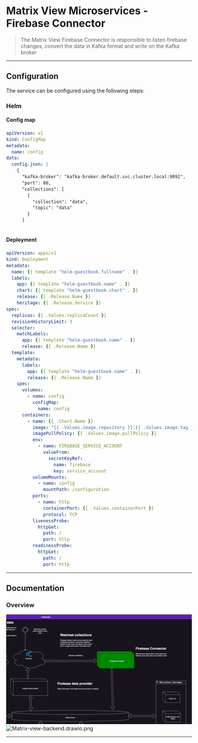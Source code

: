 # Matrix View Microservices - Firebase Connector


> The Matrix View Firebase Connector is responsible to listen firebase changes, convert the data in Kafka format and write on the Kafka broker

---
## Configuration

The service can be configured using the following steps:

### Helm

#### Config map
```yaml
apiVersion: v1
kind: ConfigMap
metadata:
  name: config
data:
  config.json: |
    {
      "kafka-broker": "kafka-broker.default.svc.cluster.local:9092",
      "port": 80,
      "collections": [
        {
          "collection": "data",
          "topic": "data"
        }
      ]
   
```

#### Deployment
```yaml
apiVersion: apps/v1
kind: Deployment
metadata:
  name: {{ template "helm-guestbook.fullname" . }}
  labels:
    app: {{ template "helm-guestbook.name" . }}
    chart: {{ template "helm-guestbook.chart" . }}
    release: {{ .Release.Name }}
    heritage: {{ .Release.Service }}
spec:
  replicas: {{ .Values.replicaCount }}
  revisionHistoryLimit: 3
  selector:
    matchLabels:
      app: {{ template "helm-guestbook.name" . }}
      release: {{ .Release.Name }}
  template:
    metadata:
      labels:
        app: {{ template "helm-guestbook.name" . }}
        release: {{ .Release.Name }}
    spec:
      volumes:
        - name: config
          configMap:
            name: config
      containers:
        - name: {{ .Chart.Name }}
          image: "{{ .Values.image.repository }}:{{ .Values.image.tag }}"
          imagePullPolicy: {{ .Values.image.pullPolicy }}
          env:
            - name: FIREBASE_SERVICE_ACCOUNT
              valueFrom:
                secretKeyRef:
                  name: firebase
                  key: service_account
          volumeMounts:
            - name: config
              mountPath: /configuration
          ports:
            - name: http
              containerPort: {{ .Values.containerPort }}
              protocol: TCP
          livenessProbe:
            httpGet:
              path: /
              port: http
          readinessProbe:
            httpGet:
              path: /
              port: http

```


---

## Documentation

### Overview

![firebase-connector.png](../../drawio/images/firebase-connector.png)![Matrix-view-backend.drawio.png](../drawio/images/Matrix-view-backend.drawio.png)

---


<!-- Markdown link & img dfn's -->

[public-url]: https://francisco-oliveira.web.app

[ng-fire]: https://www.npmjs.com/package/@angular/fire

[header-url]: github-template.png
[header-link]: https://github.com/EliasOliveira

[repository-url]: https://github.com/EliasOliveira/dashboard-node

[cloud-provider-url]: https://console.firebase.google.com/u/0/project/francisco-oliveira

[linkedin-url]: https://www.linkedin.com/in/junior-oliveira-dev/

[primeng-url]: https://primeng.org

[version-image]: https://img.shields.io/badge/Version-1.0.0-brightgreen?style=for-the-badge&logo=appveyor
[version-url]: https://img.shields.io/badge/version-1.0.0-green
[Frontend-image]: https://img.shields.io/badge/Frontend-Angular-blue?style=for-the-badge
[Frontend-url]: https://img.shields.io/badge/Frontend-Angular-blue?style=for-the-badge


[repository-url-java]: https://github.com/EliasOliveira/dashboard-java
[repository-url-angular]: https://github.com/EliasOliveira/dashboard-angular
[repository-url-vue]: https://github.com/EliasOliveira/dashboard-vue
[repository-url-react]: https://github.com/EliasOliveira/dashboard-react


